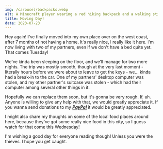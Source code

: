 ```yaml
---
img: /carousel/backpacks.webp
alt: A Minecraft player wearing a red hiking backpack and a walking stick, standing on a hill.
title: Moving Day!
date: 2023-07-23
---
```

Hey again! I've finally moved into my own place over on the west coast, after 7 months of not having a home. It's really nice, I really like it here. I'm now living with two of my partners, even if we don't have a bed quite yet. That comes Tuesday!

We've kinda been sleeping on the floor, and we'll manage for two more nights. The trip was mostly smooth, though at the very last moment - literally hours before we were about to leave to get the keys - we... kinda had a break-in to the car. One of my partners' desktop computer was stolen, and my other partner's suitcase was stolen - which had their computer among several other things in it.

Hopefully we can replace them soon, but it's gonna be very rough. If, uh. Anyone is willing to give any help with that, we would greatly appreciate it. If you wanna send donations to my _**[PayPal](https://paypal.me/camcodes?country.x=US&locale.x=en_US)**_ it would be greatly appreciated.

I might also share my thoughts on some of the local food places around here, because they've got some really nice food in this city, so I guess watch for that come this Wednesday!

I'm wishing a good day for everyone reading though! Unless you were the thieves. I hope you get caught.